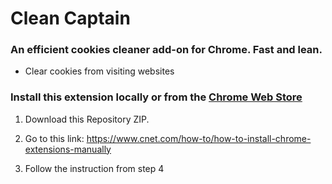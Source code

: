 # Clean Captain

### An efficient cookies cleaner add-on for Chrome. Fast and lean.

- Clear cookies from visiting websites

### Install this extension locally or from the [Chrome Web Store](https://chrome.google.com/webstore/detail/clean-captain/finpbdieoeedpjhaimgobfodhhdnoljb)

1. Download this Repository ZIP.

2. Go to this link: https://www.cnet.com/how-to/how-to-install-chrome-extensions-manually

3. Follow the instruction from step 4

